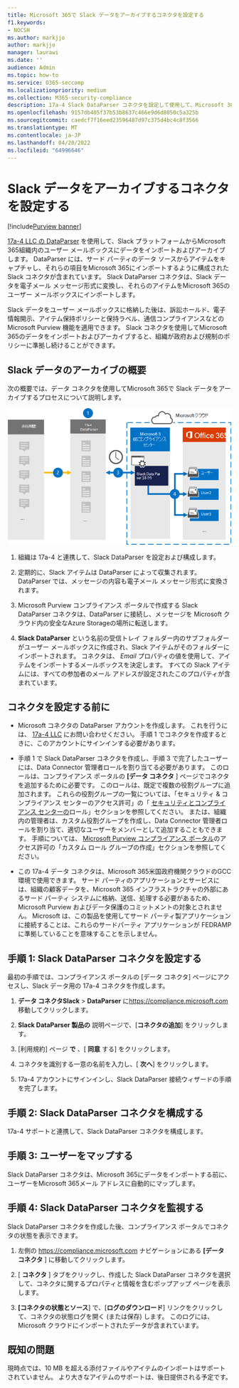 ```yaml
---
title: Microsoft 365で Slack データをアーカイブするコネクタを設定する
f1.keywords:
- NOCSH
ms.author: markjjo
author: markjjo
manager: laurawi
ms.date: ''
audience: Admin
ms.topic: how-to
ms.service: O365-seccomp
ms.localizationpriority: medium
ms.collection: M365-security-compliance
description: 17a-4 Slack DataParser コネクタを設定して使用して、Microsoft 365で Slack データをインポートおよびアーカイブする方法について説明します。
ms.openlocfilehash: 9157db405f37b53b8637c466e9d6d8050c5a325b
ms.sourcegitcommit: caedcf7f16eed23596487d97c375d4bc4c8f3566
ms.translationtype: MT
ms.contentlocale: ja-JP
ms.lasthandoff: 04/20/2022
ms.locfileid: "64996646"
---
```

# <a name="set-up-a-connector-to-archive-slack-data"></a>Slack データをアーカイブするコネクタを設定する

[!include[Purview banner](../includes/purview-rebrand-banner.md)]

[17a-4 LLC の DataParser](https://www.17a-4.com/slack-dataparser/) を使用して、Slack プラットフォームからMicrosoft 365組織内のユーザー メールボックスにデータをインポートおよびアーカイブします。 DataParser には、サード パーティのデータ ソースからアイテムをキャプチャし、それらの項目をMicrosoft 365にインポートするように構成された Slack コネクタが含まれています。 Slack DataParser コネクタは、Slack データを電子メール メッセージ形式に変換し、それらのアイテムをMicrosoft 365のユーザー メールボックスにインポートします。

Slack データをユーザー メールボックスに格納した後は、訴訟ホールド、電子情報開示、アイテム保持ポリシーと保持ラベル、通信コンプライアンスなどの Microsoft Purview 機能を適用できます。 Slack コネクタを使用してMicrosoft 365のデータをインポートおよびアーカイブすると、組織が政府および規制のポリシーに準拠し続けることができます。

## <a name="overview-of-archiving-slack-data"></a>Slack データのアーカイブの概要

次の概要では、データ コネクタを使用してMicrosoft 365で Slack データをアーカイブするプロセスについて説明します。

![17a から 4 の Slack データのアーカイブ ワークフロー。](../media/SlackDataParserConnectorWorkflow.png)

1. 組織は 17a-4 と連携して、Slack DataParser を設定および構成します。

2. 定期的に、Slack アイテムは DataParser によって収集されます。 DataParser では、メッセージの内容も電子メール メッセージ形式に変換されます。

3. Microsoft Purview コンプライアンス ポータルで作成する Slack DataParser コネクタは、DataParser に接続し、メッセージを Microsoft クラウド内の安全なAzure Storageの場所に転送します。

4. **Slack DataParser** という名前の受信トレイ フォルダー内のサブフォルダーがユーザー メールボックスに作成され、Slack アイテムがそのフォルダーにインポートされます。 コネクタは、 *Email* プロパティの値を使用して、アイテムをインポートするメールボックスを決定します。 すべての Slack アイテムには、すべての参加者のメール アドレスが設定されたこのプロパティが含まれています。

## <a name="before-you-set-up-a-connector"></a>コネクタを設定する前に

- Microsoft コネクタの DataParser アカウントを作成します。 これを行うには、 [17a-4 LLC](https://www.17a-4.com/contact/) にお問い合わせください。 手順 1 でコネクタを作成するときに、このアカウントにサインインする必要があります。

- 手順 1 で Slack DataParser コネクタを作成し、手順 3 で完了したユーザーには、Data Connector 管理者ロールを割り当てる必要があります。 このロールは、コンプライアンス ポータルの **[データ コネクタ** ] ページでコネクタを追加するために必要です。 このロールは、既定で複数の役割グループに追加されます。 これらの役割グループの一覧については、「セキュリティ & コンプライアンス センターのアクセス許可」の「 [セキュリティとコンプライアンス センターの](../security/office-365-security/permissions-in-the-security-and-compliance-center.md#roles-in-the-security--compliance-center)ロール」セクションを参照してください。 または、組織内の管理者は、カスタム役割グループを作成し、Data Connector 管理者ロールを割り当て、適切なユーザーをメンバーとして追加することもできます。 手順については、 [Microsoft Purview コンプライアンス ポータル](microsoft-365-compliance-center-permissions.md#create-a-custom-role-group)のアクセス許可の「カスタム ロール グループの作成」セクションを参照してください。

- この 17a-4 データ コネクタは、Microsoft 365米国政府機関クラウドのGCC環境で使用できます。 サード パーティのアプリケーションとサービスには、組織の顧客データを、Microsoft 365 インフラストラクチャの外部にあるサード パーティ システムに格納、送信、処理する必要があるため、Microsoft Purview およびデータ保護のコミットメントの対象とされません。 Microsoft は、この製品を使用してサード パーティ製アプリケーションに接続することは、これらのサードパーティ アプリケーションが FEDRAMP に準拠していることを意味することを示しません。

## <a name="step-1-set-up-a-slack-dataparser-connector"></a>手順 1: Slack DataParser コネクタを設定する

最初の手順では、コンプライアンス ポータルの [データ コネクタ] ページにアクセスし、Slack データ用の 17a-4 コネクタを作成します。

1. **データ コネクタSlack** >  **DataParser** に<https://compliance.microsoft.com>移動してクリックします。

2. **Slack DataParser 製品の** 説明ページで、[**コネクタの追加**] をクリックします。

3. [利用規約] ページ **で** 、[ **同意** する] をクリックします。

4. コネクタを識別する一意の名前を入力し、[ **次へ**] をクリックします。

5. 17a-4 アカウントにサインインし、Slack DataParser 接続ウィザードの手順を完了します。

## <a name="step-2-configure-the-slack-dataparser-connector"></a>手順 2: Slack DataParser コネクタを構成する

17a-4 サポートと連携して、Slack DataParser コネクタを構成します。

## <a name="step-3-map-users"></a>手順 3: ユーザーをマップする

Slack DataParser コネクタは、Microsoft 365にデータをインポートする前に、ユーザーをMicrosoft 365メール アドレスに自動的にマップします。

## <a name="step-4-monitor-the-slack-dataparser-connector"></a>手順 4: Slack DataParser コネクタを監視する

Slack DataParser コネクタを作成した後、コンプライアンス ポータルでコネクタの状態を表示できます。

1. 左側の <https://compliance.microsoft.com> ナビゲーションにある **[データ コネクタ** ] に移動してクリックします。

2. [ **コネクタ** ] タブをクリックし、作成した Slack DataParser コネクタを選択して、コネクタに関するプロパティと情報を含むポップアップ ページを表示します。

3. **[コネクタの状態とソース**] で、[**ログのダウンロード**] リンクをクリックして、コネクタの状態ログを開く (または保存) します。 このログには、Microsoft クラウドにインポートされたデータが含まれています。

## <a name="known-issues"></a>既知の問題

現時点では、10 MB を超える添付ファイルやアイテムのインポートはサポートされていません。 より大きなアイテムのサポートは、後日提供される予定です。

